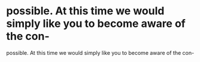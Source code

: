 # possible. At this time we would simply like you to become aware of the con-

possible. At this time we would simply like you to become aware of the con-